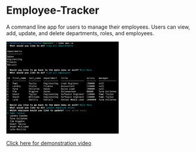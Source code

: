 # Employee-Tracker

A command line app for users to manage their employees.  Users can view, add, update, and delete departments, roles, and employees.

<img src="/assets/screenshot.png" width="60%"/>

[Click here for demonstration video](https://drive.google.com/file/d/1PZRyrFfsm0na2SPTeQiF-JRmkoxGPFhi/view)
